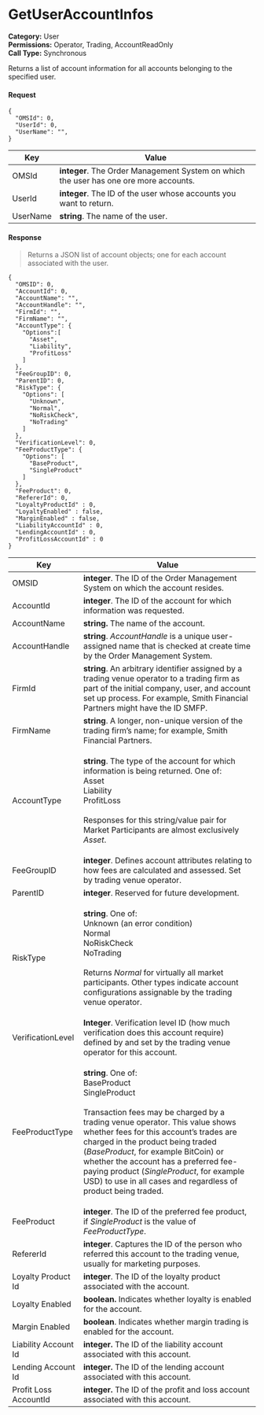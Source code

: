 # GetUserAccountInfos

**Category:** User\
**Permissions:** Operator, Trading, AccountReadOnly\
**Call Type:** Synchronous

Returns a list of account information for all accounts belonging to the specified user.

#### Request <a href="#request" id="request"></a>

```
{
  "OMSId": 0,
  "UserId": 0,
  "UserName": "",
}
```

| Key      | Value                                                                                 |
| -------- | ------------------------------------------------------------------------------------- |
| OMSId    | **integer**. The Order Management System on which the user has one ore more accounts. |
| UserId   | **integer**. The ID of the user whose accounts you want to return.                    |
| UserName | **string**. The name of the user.                                                     |

#### Response <a href="#response" id="response"></a>

> Returns a JSON list of account objects; one for each account associated with the user.

```
{
  "OMSID": 0,
  "AccountId": 0,
  "AccountName": "",
  "AccountHandle": "",
  "FirmId": "",
  "FirmName": "",
  "AccountType": {
    "Options":[
      "Asset",
      "Liability",
      "ProfitLoss"
    ] 
  },
  "FeeGroupID": 0,
  "ParentID": 0,
  "RiskType": {
    "Options": [
      "Unknown",
      "Normal",
      "NoRiskCheck",
      "NoTrading"
    ] 
  },
  "VerificationLevel": 0,
  "FeeProductType": {
    "Options": [
      "BaseProduct",
      "SingleProduct"
    ] 
  },
  "FeeProduct": 0,
  "RefererId": 0,
  "LoyaltyProductId" : 0,
  "LoyaltyEnabled" : false,
  "MarginEnabled" : false,
  "LiabilityAccountId" : 0,
  "LendingAccountId" : 0,
  "ProfitLossAccountId" : 0
}
```

| Key                   | Value                                                                                                                                                                                                                                                                                                                                                                                                                                                   |
| --------------------- | ------------------------------------------------------------------------------------------------------------------------------------------------------------------------------------------------------------------------------------------------------------------------------------------------------------------------------------------------------------------------------------------------------------------------------------------------------- |
| OMSID                 | **integer**. The ID of the Order Management System on which the account resides.                                                                                                                                                                                                                                                                                                                                                                        |
| AccountId             | **integer**. The ID of the account for which information was requested.                                                                                                                                                                                                                                                                                                                                                                                 |
| AccountName           | **string.** The name of the account.                                                                                                                                                                                                                                                                                                                                                                                                                    |
| AccountHandle         | **string**. _AccountHandle_ is a unique user-assigned name that is checked at create time by the Order Management System.                                                                                                                                                                                                                                                                                                                               |
| FirmId                | **string**. An arbitrary identifier assigned by a trading venue operator to a trading firm as part of the initial company, user, and account set up process. For example, Smith Financial Partners might have the ID SMFP.                                                                                                                                                                                                                              |
| FirmName              | **string**. A longer, non-unique version of the trading firm’s name; for example, Smith Financial Partners.                                                                                                                                                                                                                                                                                                                                             |
| AccountType           | <p><strong>string</strong>. The type of the account for which information is being returned. One of:<br>Asset<br>Liability<br>ProfitLoss<br><br>Responses for this string/value pair for Market Participants are almost exclusively <em>Asset</em>.</p>                                                                                                                                                                                                 |
| FeeGroupID            | **integer**. Defines account attributes relating to how fees are calculated and assessed. Set by trading venue operator.                                                                                                                                                                                                                                                                                                                                |
| ParentID              | **integer**. Reserved for future development.                                                                                                                                                                                                                                                                                                                                                                                                           |
| RiskType              | <p><strong>string</strong>. One of:<br>Unknown (an error condition)<br>Normal<br>NoRiskCheck<br>NoTrading<br><br>Returns <em>Normal</em> for virtually all market participants. Other types indicate account configurations assignable by the trading venue operator.</p>                                                                                                                                                                                |
| VerificationLevel     | **Integer**. Verification level ID (how much verification does this account require) defined by and set by the trading venue operator for this account.                                                                                                                                                                                                                                                                                                 |
| FeeProductType        | <p><strong>string</strong>. One of:<br>BaseProduct<br>SingleProduct<br><br>Transaction fees may be charged by a trading venue operator. This value shows whether fees for this account’s trades are charged in the product being traded (<em>BaseProduct</em>, for example BitCoin) or whether the account has a preferred fee-paying product (<em>SingleProduct</em>, for example USD) to use in all cases and regardless of product being traded.</p> |
| FeeProduct            | **integer**. The ID of the preferred fee product, if _SingleProduct_ is the value of _FeeProductType_.                                                                                                                                                                                                                                                                                                                                                  |
| RefererId             | **integer**. Captures the ID of the person who referred this account to the trading venue, usually for marketing purposes.                                                                                                                                                                                                                                                                                                                              |
| Loyalty Product Id    | **integer**. The ID of the loyalty product associated with the account.                                                                                                                                                                                                                                                                                                                                                                                 |
| Loyalty Enabled       | **boolean.** Indicates whether loyalty is enabled for the account.                                                                                                                                                                                                                                                                                                                                                                                      |
| Margin Enabled        | **boolean**. Indicates whether margin trading is enabled for the account.                                                                                                                                                                                                                                                                                                                                                                               |
| Liability Account Id  | **integer.** The ID of the liability account associated with this account.                                                                                                                                                                                                                                                                                                                                                                              |
| Lending Account Id    | **integer.**  The ID of the lending account associated with this account.                                                                                                                                                                                                                                                                                                                                                                               |
| Profit Loss AccountId | **integer.** The ID of the profit and loss account associated with this account.                                                                                                                                                                                                                                                                                                                                                                        |
